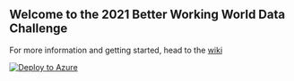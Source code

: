 ## Welcome to the 2021 Better Working World Data Challenge

For more information and getting started, head to the [wiki](https://github.com/EY-Data-Science-Program/2021-Better-Working-World-Data-Challenge/wiki)



[![Deploy to Azure](https://aka.ms/deploytoazurebutton)](https://portal.azure.com/#create/Microsoft.Template/uri/https%3A%2F%2Fraw.githubusercontent.com%2FEY-Data-Science-Program%2Fazure-odc-rg%2Fmain%2Fcube-in-a-box-dea-azurerm.json)

